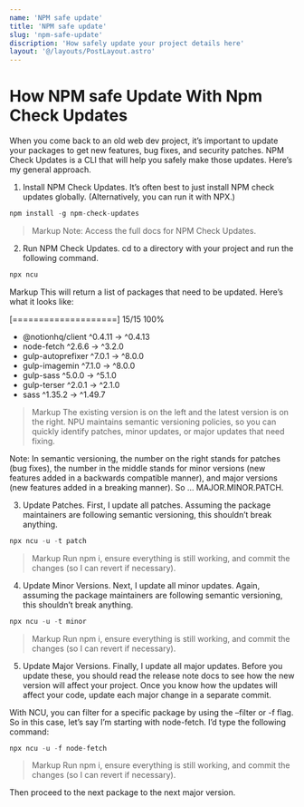 ```yaml
---
name: 'NPM safe update'
title: 'NPM safe update'
slug: 'npm-safe-update'
discription: 'How safely update your project details here'
layout: '@/layouts/PostLayout.astro'
---
```


# How NPM safe Update With Npm Check Updates

When you come back to an old web dev project, it’s important to update your packages to get new features, bug fixes, and security patches. NPM Check Updates is a CLI that will help you safely make those updates. Here’s my general approach.

1. Install NPM Check Updates.
   It’s often best to just install NPM check updates globally. (Alternatively, you can run it with NPX.)

```js
npm install -g npm-check-updates
```

> Markup
> Note: Access the full docs for NPM Check Updates.

2. Run NPM Check Updates.
   cd to a directory with your project and run the following command.

```js
npx ncu
```

Markup
This will return a list of packages that need to be updated. Here’s what it looks like:

[====================] 15/15 100%

- @notionhq/client ^0.4.11 → ^0.4.13
- node-fetch ^2.6.6 → ^3.2.0
- gulp-autoprefixer ^7.0.1 → ^8.0.0
- gulp-imagemin ^7.1.0 → ^8.0.0
- gulp-sass ^5.0.0 → ^5.1.0
- gulp-terser ^2.0.1 → ^2.1.0
- sass ^1.35.2 → ^1.49.7

> Markup
> The existing version is on the left and the latest version is on the right. NPU maintains semantic versioning policies, so you can quickly identify patches, minor updates, or major updates that need fixing.

Note: In semantic versioning, the number on the right stands for patches (bug fixes), the number in the middle stands for minor versions (new features added in a backwards compatible manner), and major versions (new features added in a breaking manner). So … MAJOR.MINOR.PATCH.

3. Update Patches.
   First, I update all patches. Assuming the package maintainers are following semantic versioning, this shouldn’t break anything.

```js
npx ncu -u -t patch
```

> Markup
> Run npm i, ensure everything is still working, and commit the changes (so I can revert if necessary).

4. Update Minor Versions.
   Next, I update all minor updates. Again, assuming the package maintainers are following semantic versioning, this shouldn’t break anything.

```js
npx ncu -u -t minor
```

> Markup
> Run npm i, ensure everything is still working, and commit the changes (so I can revert if necessary).

5. Update Major Versions.
   Finally, I update all major updates. Before you update these, you should read the release note docs to see how the new version will affect your project. Once you know how the updates will affect your code, update each major change in a separate commit.

With NCU, you can filter for a specific package by using the –filter or -f flag. So in this case, let’s say I’m starting with node-fetch. I’d type the following command:

```js
npx ncu -u -f node-fetch
```

> Markup
> Run npm i, ensure everything is still working, and commit the changes (so I can revert if necessary).

Then proceed to the next package to the next major version.
